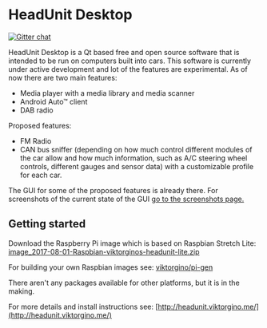 # HeadUnit Desktop

[![Gitter chat](https://badges.gitter.im/viktorgino/headunit-desktop.png)](https://gitter.im/headunit-desktop)


HeadUnit Desktop is a Qt based free and open source software that is intended to be run on computers built into cars. This software is currently under active development and lot of the features are experimental. As of now there are two main features: 

 - Media player with a media library and media scanner
 - Android Auto™ client
 - DAB radio

Proposed features:

 - FM Radio
 - CAN bus sniffer (depending on how much control different modules of the car allow and how much information, such as A/C steering wheel controls, different gauges and sensor data) with a customizable profile for each car.

The GUI for some of the proposed features is already there. For screenshots of the current state of the GUI [go to the screenshots page.](http://headunit.viktorgino.me/SCREENSHOTS)

Getting started
-------------------
Download the Raspberry Pi image which is based on Raspbian Stretch Lite: [image_2017-08-01-Raspbian-viktorginos-headunit-lite.zip](http://files.headunit.viktorgino.me/image_2017-08-01-Raspbian-viktorginos-headunit-lite.zip)

For building your own Raspbian images see: [viktorgino/pi-gen](https://github.com/viktorgino/pi-gen)

There aren't any packages available for other platforms, but it is in the making.

For more details and install instructions see: [http://headunit.viktorgino.me/](http://headunit.viktorgino.me/)

